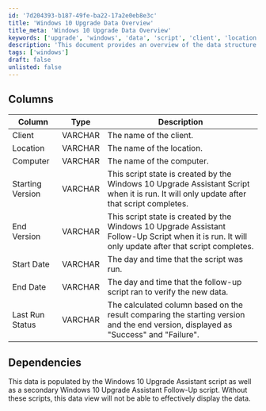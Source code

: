 ```yaml
---
id: '7d204393-b187-49fe-ba22-17a2e0eb8e3c'
title: 'Windows 10 Upgrade Data Overview'
title_meta: 'Windows 10 Upgrade Data Overview'
keywords: ['upgrade', 'windows', 'data', 'script', 'client', 'location', 'computer', 'version', 'status', 'date']
description: 'This document provides an overview of the data structure used for tracking the Windows 10 Upgrade process, including details on client, location, computer, versioning, and the status of each upgrade attempt.'
tags: ['windows']
draft: false
unlisted: false
---
```


## Columns

| Column              | Type    | Description                                                                                                                  |
|---------------------|---------|------------------------------------------------------------------------------------------------------------------------------|
| Client              | VARCHAR | The name of the client.                                                                                                     |
| Location            | VARCHAR | The name of the location.                                                                                                   |
| Computer            | VARCHAR | The name of the computer.                                                                                                   |
| Starting Version    | VARCHAR | This script state is created by the Windows 10 Upgrade Assistant Script when it is run. It will only update after that script completes. |
| End Version         | VARCHAR | This script state is created by the Windows 10 Upgrade Assistant Follow-Up Script when it is run. It will only update after that script completes. |
| Start Date          | VARCHAR | The day and time that the script was run.                                                                                  |
| End Date            | VARCHAR | The day and time that the follow-up script ran to verify the new data.                                                    |
| Last Run Status     | VARCHAR | The calculated column based on the result comparing the starting version and the end version, displayed as "Success" and "Failure". |

## Dependencies

This data is populated by the Windows 10 Upgrade Assistant script as well as a secondary Windows 10 Upgrade Assistant Follow-Up script. Without these scripts, this data view will not be able to effectively display the data.
